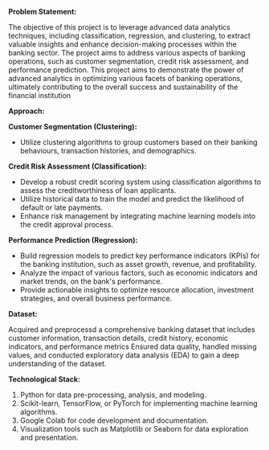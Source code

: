 **Problem Statement:**

The objective of this project is to leverage advanced data analytics techniques, including classification, regression, and clustering, to extract valuable insights and enhance decision-making processes within the banking sector.
The project aims to address various aspects of banking operations, such as customer segmentation, credit risk assessment, and performance prediction.
This  project aims to demonstrate the power of advanced analytics in optimizing various facets of banking operations, ultimately contributing to the overall success and sustainability of the financial institution

**Approach:**

**Customer Segmentation (Clustering):**

* Utilize clustering algorithms to group customers based on their banking behaviours, transaction histories, and demographics. 

**Credit Risk Assessment (Classification):**

* Develop a robust credit scoring system using classification algorithms to assess the creditworthiness of loan applicants. 
* Utilize historical data to train the model and predict the likelihood of default or late payments. 
* Enhance risk management by integrating machine learning models into the credit approval process. 

**Performance Prediction (Regression):**

* Build regression models to predict key performance indicators (KPIs) for the banking institution, such as asset growth, revenue, and profitability. 
* Analyze the impact of various factors, such as economic indicators and market trends, on the bank's performance. 
* Provide actionable insights to optimize resource allocation, investment strategies, and overall business performance. 

**Dataset:**

Acquired and preprocessd a comprehensive banking dataset that includes customer information, transaction details, credit history, economic indicators, and performance metrics
Ensured data quality, handled missing values, and conducted exploratory data analysis (EDA) to gain a deep understanding of the dataset. 

**Technological Stack:** 

1. Python for data pre-processing, analysis, and modeling.
2. Scikit-learn, TensorFlow, or PyTorch for implementing machine learning algorithms.
3. Google Colab for code development and documentation.
4. Visualization tools such as Matplotlib or Seaborn for data exploration and presentation.
